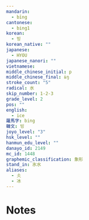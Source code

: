 ```yaml
---
mandarin:
  - bīng
cantonese:
  - bing1
korean:
  - 빙
korean_native: ""
japanese:
  - HYOU
japanese_nanori: ""
vietnamese:
middle_chinese_initial: p
middle_chinese_final: ɨŋ
stroke_count: "5"
radical: 水
skip_number: 1-2-3
grade_level: 2
pos: ""
english:
  - ice
羅馬字: bing
韓文: 빙
joyo_level: "3"
hsk_level: ""
hanmun_edu_level: ""
danayo_id: 2149
mc_id: 1448
graphemic_classification: 象形
stand_in: 氷水
aliases:
  - 仌
  - 冰
---
```


# Notes
